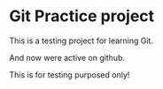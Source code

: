 # Git Practice project

This is a testing project for learning Git.

And now were active on github.

This is for testing purposed only!
